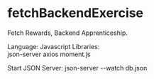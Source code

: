# fetchBackendExercise

Fetch Rewards, Backend Apprenticeship. 

Language: Javascript 
Libraries:     
        json-server
        axios
        moment.js
        

Start JSON Server:
        json-server --watch db.json